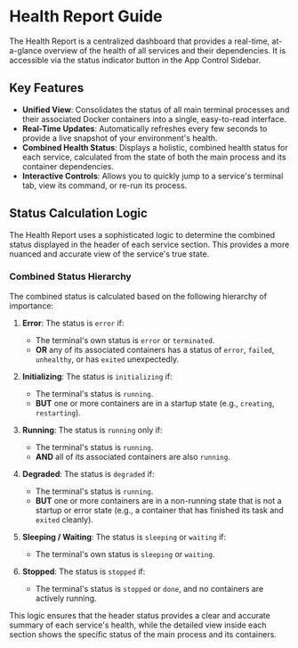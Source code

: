 # Health Report Guide

The Health Report is a centralized dashboard that provides a real-time, at-a-glance overview of the health of all services and their dependencies. It is accessible via the status indicator button in the App Control Sidebar.

## Key Features

- **Unified View**: Consolidates the status of all main terminal processes and their associated Docker containers into a single, easy-to-read interface.
- **Real-Time Updates**: Automatically refreshes every few seconds to provide a live snapshot of your environment's health.
- **Combined Health Status**: Displays a holistic, combined health status for each service, calculated from the state of both the main process and its container dependencies.
- **Interactive Controls**: Allows you to quickly jump to a service's terminal tab, view its command, or re-run its process.

## Status Calculation Logic

The Health Report uses a sophisticated logic to determine the combined status displayed in the header of each service section. This provides a more nuanced and accurate view of the service's true state.

### Combined Status Hierarchy

The combined status is calculated based on the following hierarchy of importance:

1.  **Error**: The status is `error` if:
    - The terminal's own status is `error` or `terminated`.
    - **OR** any of its associated containers has a status of `error`, `failed`, `unhealthy`, or has `exited` unexpectedly.

2.  **Initializing**: The status is `initializing` if:
    - The terminal's status is `running`.
    - **BUT** one or more containers are in a startup state (e.g., `creating`, `restarting`).

3.  **Running**: The status is `running` only if:
    - The terminal's status is `running`.
    - **AND** all of its associated containers are also `running`.

4.  **Degraded**: The status is `degraded` if:
    - The terminal's status is `running`.
    - **BUT** one or more containers are in a non-running state that is not a startup or error state (e.g., a container that has finished its task and `exited` cleanly).

5.  **Sleeping / Waiting**: The status is `sleeping` or `waiting` if:
    - The terminal's own status is `sleeping` or `waiting`.

6.  **Stopped**: The status is `stopped` if:
    - The terminal's status is `stopped` or `done`, and no containers are actively running.

This logic ensures that the header status provides a clear and accurate summary of each service's health, while the detailed view inside each section shows the specific status of the main process and its containers. 